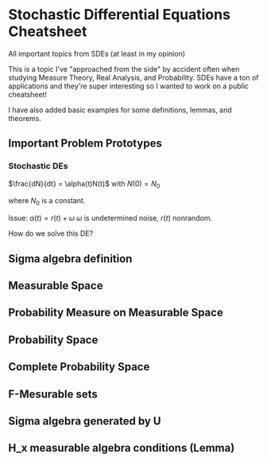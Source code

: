 # Stochastic Differential Equations Cheatsheet

All important topics from SDEs (at least in my opinion)

This is a topic I've "approached from the side" by accident often when studying Measure Theory, Real Analysis, and Probability. SDEs have a ton of applications and they're super interesting so I wanted to work on a public cheatsheet!

I have also added basic examples for some definitions, lemmas, and theorems. 

## Important Problem Prototypes 

### Stochastic DEs

$\frac{dN}{dt} = \alpha(t)N(t)$ with $N(0) = N_0$

where $N_0$ is a constant.

Issue: $\alpha(t) = r(t) + \omega$
$\omega$ is undetermined noise, $r(t)$ nonrandom. 

How do we solve this DE?

## Sigma algebra definition

## Measurable Space 

## Probability Measure on Measurable Space 

## Probability Space 

## Complete Probability Space

## F-Mesurable sets 

## Sigma algebra generated by U 

## H_x measurable algebra conditions (Lemma)